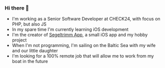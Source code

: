 ### Hi there 👋

- I'm working as a Senior Software Developer at CHECK24, with focus on PHP, but also JS
- In my spare time I'm currently learning iOS development
- I'm the creator of [Segeltrimm App](https://www.segeltrimm-app.de), a small iOS app and my hobby project
- When I'm not programming, I'm sailing on the Baltic Sea with my wife and our little daughter
- I'm looking for a 100% remote job that will allow me to work from my boat in the future



<!--
**arkuuu/arkuuu** is a ✨ _special_ ✨ repository because its `README.md` (this file) appears on your GitHub profile.

Here are some ideas to get you started:

- 🔭 I’m currently working on ...
- 🌱 I’m currently learning ...
- 👯 I’m looking to collaborate on ...
- 🤔 I’m looking for help with ...
- 💬 Ask me about ...
- 📫 How to reach me: ...
- 😄 Pronouns: ...
- ⚡ Fun fact: ...
-->
